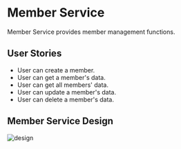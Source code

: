 # Member Service
Member Service provides member management functions.


## User Stories
- User can create a member.
- User can get a member's data.
- User can get all members' data.
- User can update a member's data.
- User can delete a member's data.


## Member Service Design
![design](https://drive.google.com/file/d/1VmVdfFVNMPDFCuH7qjNscMVwkeEFX6uu/view?usp=share_link)
